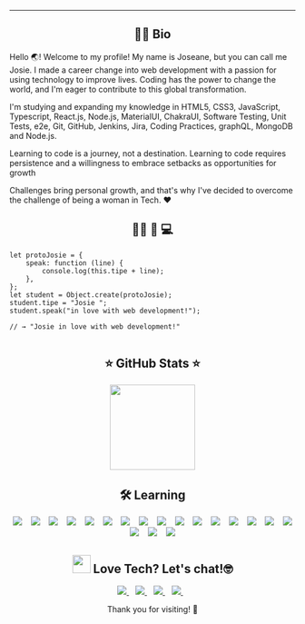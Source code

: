 
<hr/>
<h2 align='center'>  👩‍🚀 Bio  </h2>
<p >Hello 🌏! Welcome to my profile! My name is Joseane, but you can call me Josie. I made a career change into web development with a passion for using technology to improve lives. Coding has the power to change the world, and I'm eager to contribute to this global transformation.</p> 
 
<!-- <p align='justify'> I'm a continuous learning-oriented professional with a positive attitude. My previous work experience in the financial services sector in Brazil and international experience in volunteering programs has allowed me to practice important teamwork skills, such as communication, problem-solving, analytical abilities, time management and collaboration.</p> -->
 
 
<p>I'm studying and expanding my knowledge in HTML5, CSS3, JavaScript, Typescript, React.js, Node.js, MaterialUI, ChakraUI, Software Testing, Unit Tests, e2e, Git, GitHub, Jenkins, Jira, Coding Practices, graphQL, MongoDB and Node.js.</p> 

<p>Learning to code is a journey, not a destination. Learning to code requires persistence and a willingness to embrace setbacks as opportunities for growth</p>  

 <p>Challenges bring personal growth, and that's why I've decided to overcome the challenge of being a woman in Tech. ❤️ </p> 
  
 <h2 align='center'> 👧🏽 🤝 💻   </h2>
 
```
let protoJosie = {
    speak: function (line) {
        console.log(this.tipe + line);
    },
};
let student = Object.create(protoJosie);
student.tipe = "Josie ";
student.speak("in love with web development!");

// → "Josie in love with web development!"
 
```
<!--let joseane = {}; 
joseane.says = function(line) { 
console.log("Joseane says: " + line + ''); 
};

joseane.says("I'm learning every day to allow the space between where I am and where I want to be to inspire me and not terrify me.");
// Inspired by Tracee Ellis Ross --> 

<!-- 
<p align='justufy'>
 <!-- <img src="https://github.com/TheDudeThatCode/TheDudeThatCode/blob/master/Assets/Rocket.gif" width="18px"> -->
  <!--  <b> For more information, please visit: </b>  
 <!--<img src="https://github.com/TheDudeThatCode/TheDudeThatCode/blob/master/Assets/Medal.gif" width="20px"> -->
   <!--  <a href='https://www.programaria.org/'>Programaria ♥️</a> 
  <a href='https://reprograma.com.br/'> Reprograma</a>
 <img src="https://github.com/TheDudeThatCode/TheDudeThatCode/blob/master/Assets/Rocket.gif" width="18px"> 
 </p>
 <p>  <img align="up" width="1000" height="auto" src="https://reprograma.com.br/assets/img/cursos-03.png" alt="My cool logo"/> </p>
  </p>  -->

<h2 align='center'> ⭐ GitHub Stats ⭐ </h2>
<p align='center'>
<!--  <a href="#"> <img height="150em" src="https://github-readme-stats.vercel.app/api?username=Joseane-Guedes&show_icons=true&count_private=true&theme=buefy"></a> -->
 <a href="#"> <img height="150em"  src = "https://github-readme-stats-eight-theta.vercel.app/api/top-langs/?username=Joseane-Guedes&layout=compact&langs_count=8&theme=buefy"></a>
</p>
<h2 align='center'> <b> 🛠️ Learning    </b></h2> 

<p align='center'>
  <img src="https://img.shields.io/badge/Visual_Studio_Code-0078D4?style=for-the-badge&logo=visual%20studio%20code&logoColor=white" /> &nbsp;&nbsp;
  <img src="https://img.shields.io/badge/HTML5-E34F26?style=for-the-badge&logo=html5&logoColor=white" /> &nbsp;&nbsp;
  <img src="https://img.shields.io/badge/CSS-239120?&style=for-the-badge&logo=css3&logoColor=white" /> &nbsp;&nbsp;
  <img src="https://img.shields.io/badge/JavaScript-323330?style=for-the-badge&logo=javascript&logoColor=F7DF1E" /> &nbsp;&nbsp;
  <img src="https://img.shields.io/badge/Ruby-CC342D?style=for-the-badge&logo=ruby&logoColor=white" /> &nbsp;&nbsp;
  <img src="https://img.shields.io/badge/Python-14354C?style=for-the-badge&logo=python&logoColor=white" /> &nbsp;&nbsp;
  <img src="https://img.shields.io/badge/Git-F05032?style=for-the-badge&logo=git&logoColor=white" /> &nbsp;&nbsp;
  <img src="https://img.shields.io/badge/GitHub-100000?style=for-the-badge&logo=github&logoColor=white" /> &nbsp;&nbsp;
  <img src="https://img.shields.io/badge/shell_script%20-%23121011.svg?&style=for-the-badge&logo=gnu-bash&logoColor=white"/> &nbsp;&nbsp;  
  <img src="https://img.shields.io/badge/React-20232A?style=for-the-badge&logo=react&logoColor=white"/> &nbsp;&nbsp; 
  <img src="https://img.shields.io/badge/Next-black?style=for-the-badge&logo=next.js&logoColor=white"/> &nbsp;&nbsp; 
  <img src="https://img.shields.io/badge/styled--components-DB7093?style=for-the-badge&logo=styled-components&logoColor=white"/> &nbsp;&nbsp;
  <img src="https://img.shields.io/badge/SASS-hotpink.svg?style=for-the-badge&logo=SASS&logoColor=white"/> &nbsp;&nbsp; 
  <img src="https://img.shields.io/badge/typescript-%23007ACC.svg?style=for-the-badge&logo=typescript&logoColor=white"/> &nbsp;&nbsp; 
  <img src="https://img.shields.io/badge/figma-%23F24E1E.svg?style=for-the-badge&logo=figma&logoColor=white"/> &nbsp;&nbsp; 
  <img src="https://img.shields.io/badge/jenkins-%232C5263.svg?style=for-the-badge&logo=jenkins&logoColor=white"/> &nbsp;&nbsp; 
  <img src="https://img.shields.io/badge/jira-%230A0FFF.svg?style=for-the-badge&logo=jira&logoColor=white"/> &nbsp;&nbsp; 
  <img src="https://img.shields.io/badge/-jest-%23C21325?style=for-the-badge&logo=jest&logoColor=white"/> &nbsp;&nbsp; 
 <img src="https://img.shields.io/badge/bitbucket-%230047B3.svg?style=for-the-badge&logo=bitbucket&logoColor=white"/> &nbsp;&nbsp;
 </p>

<h2 align='center'> <img src="https://github.com/TheDudeThatCode/TheDudeThatCode/blob/master/Assets/Handshake.gif" height="32px"> Love Tech? Let's chat!🤓
</h2> 
<p align='center'>
  
  <a target="_blank" href="https://www.linkedin.com/in/joseane-guedes/">
    <img src="https://img.shields.io/badge/linkedin-%230077B5.svg?&style=for-the-badge&logo=linkedin&logoColor=white" />
  </a>&nbsp;&nbsp;
<!--   <a target="_blank" href="https://www.instagram.com/josie_codes/">
    <img src="https://img.shields.io/badge/instagram-%23E4405F.svg?&style=for-the-badge&logo=instagram&logoColor=white" />        
  </a>&nbsp;&nbsp; -->
  <a target="_blank" href="https://github.com/Joseane-Guedes">
    <img src="https://img.shields.io/badge/GitHub-100000?style=for-the-badge&logo=github&logoColor=white" />        
  </a>&nbsp;&nbsp;
  <a target="_blank" href="mailto:joseane_23@hotmail.com">
  <img src="https://img.shields.io/badge/Microsoft_Outlook-0078D4?style=for-the-badge&logo=microsoft-outlook&logoColor=white" />
  </a>&nbsp;&nbsp;
  <a target="_blank" href="https://twitter.com/JoseaneGuedes8?s=08">
  <img src= "https://img.shields.io/badge/Twitter-1DA1F2?style=for-the-badge&logo=twitter&logoColor=white" />
  </a>&nbsp;&nbsp;
</p>


<p align='center'>
 Thank you for visiting! 🎉
</p>

